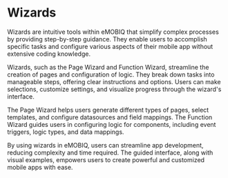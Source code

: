 # Wizards

Wizards are intuitive tools within eMOBIQ that simplify complex processes by providing step-by-step guidance. They enable users to accomplish specific tasks and configure various aspects of their mobile app without extensive coding knowledge.

Wizards, such as the Page Wizard and Function Wizard, streamline the creation of pages and configuration of logic. They break down tasks into manageable steps, offering clear instructions and options. Users can make selections, customize settings, and visualize progress through the wizard's interface.

The Page Wizard helps users generate different types of pages, select templates, and configure datasources and field mappings. The Function Wizard guides users in configuring logic for components, including event triggers, logic types, and data mappings.

By using wizards in eMOBIQ, users can streamline app development, reducing complexity and time required. The guided interface, along with visual examples, empowers users to create powerful and customized mobile apps with ease.
